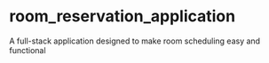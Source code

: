 # room_reservation_application
A full-stack application designed to make room scheduling easy and functional
